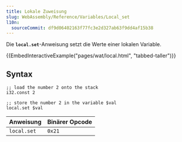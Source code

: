 ```yaml
---
title: Lokale Zuweisung
slug: WebAssembly/Reference/Variables/Local_set
l10n:
  sourceCommit: df9d06402163f77fc3e2d327ab63f9dd4af15b38
---
```


Die **`local.set`**-Anweisung setzt die Werte einer lokalen Variable.

{{EmbedInteractiveExample("pages/wat/local.html", "tabbed-taller")}}

## Syntax

```wasm
;; load the number 2 onto the stack
i32.const 2

;; store the number 2 in the variable $val
local.set $val
```

| Anweisung   | Binärer Opcode |
| ----------- | -------------- |
| `local.set` | `0x21`         |
